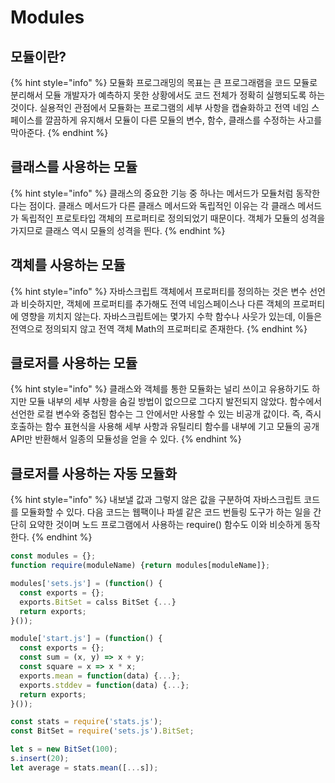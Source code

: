 # Modules

## 모듈이란?

{% hint style="info" %}
&#x20;모듈화 프로그래밍의 목표는 큰 프로그래램을 코드 모듈로 분리해서 모듈 개발자가 예측하지 못한 상황에서도 코드 전체가 정확히 실행되도록 하는 것이다. 실용적인 관점에서 모듈화는 프로그램의 세부 사항을 캡슐화하고 전역 네임 스페이스를 깔끔하게 유지해서 모듈이 다른 모듈의 변수, 함수, 클래스를 수정하는 사고를 막아준다.&#x20;
{% endhint %}

## 클래스를 사용하는 모듈

{% hint style="info" %}
&#x20;클래스의 중요한 기능 중 하나는 메서드가 모듈처럼 동작한다는 점이다. 클래스 메서드가 다른 클래스 메서드와 독립적인 이유는 각 클래스 메서드가 독립적인 프로토타입 객체의 프로퍼티로 정의되었기 때문이다. 객체가 모듈의 성격을 가지므로 클래스 역시 모듈의 성격을 띈다.
{% endhint %}

## 객체를 사용하는 모듈

{% hint style="info" %}
&#x20;자바스크립트 객체에서 프로퍼티를 정의하는 것은 변수 선언과 비슷하지만, 객체에 프로퍼티를 추가해도 전역 네임스페이스나 다른 객체의 프로퍼티에 영향을 끼치지 않는다. 자바스크립트에는 몇가지 수학 함수나 사웃가 있는데, 이들은 전역으로 정의되지 않고 전역 객체 Math의 프로퍼티로 존재한다.&#x20;
{% endhint %}

## 클로저를 사용하는 모듈

{% hint style="info" %}
클래스와 객체를 통한 모듈화는 널리 쓰이고 유용하기도 하지만 모듈 내부의 세부 사항을 숨길 방법이 없으므로 그다지 발전되지 않았다. 함수에서 선언한 로컬 변수와 중첩된 함수는 그 안에서만 사용할 수 있는 비공개 값이다. 즉, 즉시 호출하는 함수 표현식을 사용해 세부 사항과 유틸리티 함수를 내부에 기고 모듈의 공개 API만 반환해서 일종의 모듈성을 얻을 수 있다.
{% endhint %}

## 클로저를 사용하는 자동 모듈화

{% hint style="info" %}
내보낼 값과 그렇지 않은 값을 구분하여 자바스크립트 코드를 모듈화할 수 있다. 다음 코드는 웹팩이나 파셀 같은 코드 번들링 도구가 하는 일을 간단히 요약한 것이며 노드 프로그램에서 사용하는 require() 함수도 이와 비슷하게 동작한다.
{% endhint %}

```javascript
const modules = {};
function require(moduleName) {return modules[moduleName]};

modules['sets.js'] = (function() {
  const exports = {};
  exports.BitSet = calss BitSet {...}
  return exports;
}());

module['start.js'] = (function() {
  const exports = {};
  const sum = (x, y) => x + y;
  const square = x => x * x;
  exports.mean = function(data) {...};
  exports.stddev = function(data) {...};
  return exports;
}());

const stats = require('stats.js');
const BitSet = require('sets.js').BitSet;

let s = new BitSet(100);
s.insert(20);
let average = stats.mean([...s]);
```
